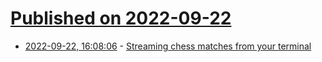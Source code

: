 # [Published on 2022-09-22](index.md)

* [2022-09-22, 16:08:06](https://lobste.rs/s/ygweit/streaming_chess_matches_from_your) - [Streaming chess matches from your terminal](https://github.com/huytd/lichess-tv)
